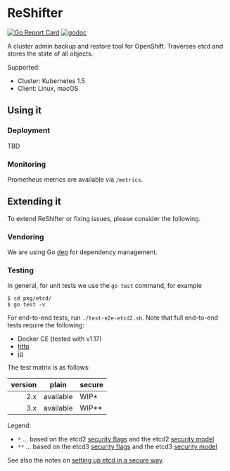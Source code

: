 # ReShifter

[![Go Report Card](https://goreportcard.com/badge/github.com/mhausenblas/reshifter)](https://goreportcard.com/report/github.com/mhausenblas/reshifter)
[![godoc](https://godoc.org/github.com/mhausenblas/reshifter?status.svg)](https://godoc.org/github.com/mhausenblas/reshifter)

A cluster admin backup and restore tool for OpenShift. Traverses etcd and stores the state of all objects.

Supported:

- Cluster: Kubernetes 1.5
- Client: Linux, macOS

## Using it

### Deployment

TBD

### Monitoring

Prometheus metrics are available via `/metrics`.

## Extending it

To extend ReShifter or fixing issues, please consider the following.

### Vendoring

We are using Go [dep](https://github.com/golang/dep) for dependency management.

### Testing

In general, for unit tests we use the `go test` command, for example

```
$ cd pkg/etcd/
$ go test -v
```

For end-to-end tests, run `./test-e2e-etcd2.sh`. Note that full end-to-end tests require the following:

- Docker CE (tested with v1.17)
- [http](https://httpie.org)
- [jq](https://stedolan.github.io/jq/)

The test matrix is as follows:

|version   | plain     | secure  |
| --------:| --------- | ------- |
| 2.x      | available | WIP*    |
| 3.x      | available | WIP**   |

Legend:

- `*` … based on the etcd2 [security flags](https://coreos.com/etcd/docs/latest/v2/configuration.html#security-flags) and the etcd2 [security model](https://coreos.com/etcd/docs/latest/v2/security.html)
- `**` … based on the etcd3 [security flags](https://coreos.com/etcd/docs/latest/op-guide/configuration.html#security-flags) and the etcd3 [security model](https://coreos.com/etcd/docs/latest/op-guide/security.html)

See also the notes on [setting up etcd in a secure way](certs/README.md).
